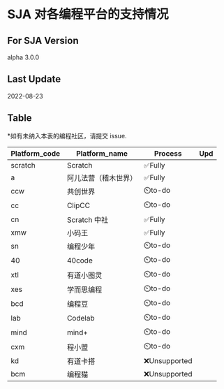 # SJA 对各编程平台的支持情况

## For SJA Version

alpha 3.0.0

## Last Update

2022-08-23

## Table

\*如有未纳入本表的编程社区，请提交 issue.

| Platform_code | Platform_name        | Process       | Upd |
| ------------- | -------------------- | ------------- | --- |
| scratch       | Scratch              | ✅Fully       |     |
| a             | 阿儿法营（稽木世界） | ✅Fully       |     |
| ccw           | 共创世界             | ⏲️to-do       |     |
| cc            | ClipCC               | ⏲️to-do       |     |
| cn            | Scratch 中社         | ✅Fully       |     |
| xmw           | 小码王               | ✅Fully       |     |
| sn            | 编程少年             | ⏲️to-do       |     |
| 40            | 40code               | ⏲️to-do       |     |
| xtl           | 有道小图灵           | ⏲️to-do       |     |
| xes           | 学而思编程           | ⏲️to-do       |     |
| bcd           | 编程豆               | ⏲️to-do       |     |
| lab           | Codelab              | ⏲️to-do       |     |
| mind          | mind+                | ⏲️to-do       |     |
| cxm           | 程小盟               | ⏲️to-do       |     |
| kd            | 有道卡搭             | ❌Unsupported |     |
| bcm           | 编程猫               | ❌Unsupported |     |
